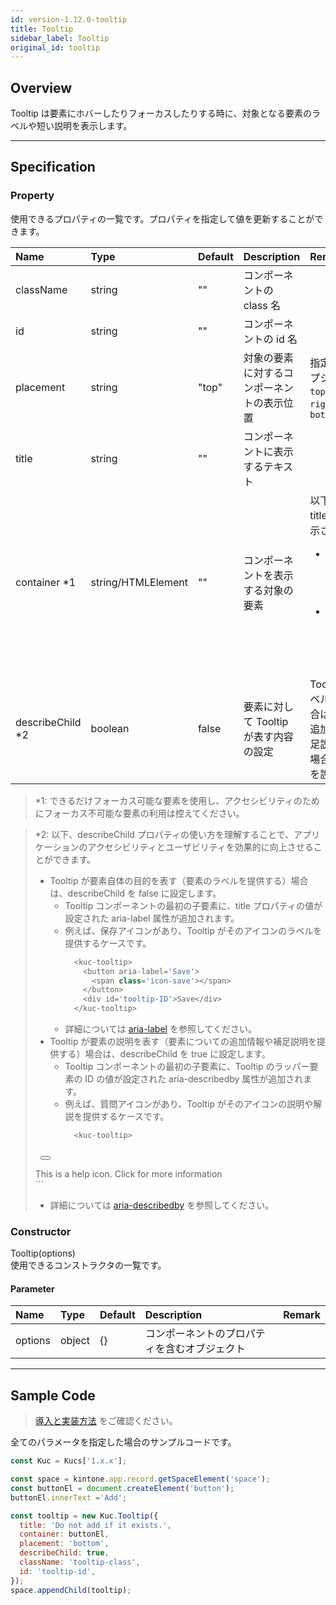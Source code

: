 ```yaml
---
id: version-1.12.0-tooltip
title: Tooltip
sidebar_label: Tooltip
original_id: tooltip
---
```


## Overview

Tooltip は要素にホバーしたりフォーカスしたりする時に、対象となる要素のラベルや短い説明を表示します。

<div class="sample-container" id="tooltip">
  <div id="sample-container__components"></div>
</div>
<script src="/js/samples/desktop/tooltip.js"></script>

---

## Specification

### Property

使用できるプロパティの一覧です。プロパティを指定して値を更新することができます。

| Name | Type | Default | Description | Remark |
| :--- | :--- | :--- | :--- | :--- |
| className | string | ""  | コンポーネントの class 名 | |
| id | string | ""  | コンポーネントの id 名 | |
| placement | string | "top"  | 対象の要素に対するコンポーネントの表示位置 | 指定できるオプション: `top`, `left`, `right`, `bottom` |
| title | string | ""  | コンポーネントに表示するテキスト | |
| container *1 | string/HTMLElement | "" | コンポーネントを表示する対象の要素 | 以下の時に title の値が表示される<ul><li>container 要素がホバーされた時</li><li>container 要素がフォーカスされた時</li></ul> |
| describeChild *2 | boolean | false  | 要素に対して Tooltip が表す内容の設定 | Tooltip がラベルを表す場合は false、追加情報や補足説明を表す場合は true を設定する |

> *1: できるだけフォーカス可能な要素を使用し、アクセシビリティのためにフォーカス不可能な要素の利用は控えてください。

> *2: 以下、describeChild プロパティの使い方を理解することで、アプリケーションのアクセシビリティとユーザビリティを効果的に向上させることができます。
> - Tooltip が要素自体の目的を表す（要素のラベルを提供する）場合は、describeChild を false に設定します。
>   - Tooltip コンポーネントの最初の子要素に、title プロパティの値が設定された aria-label 属性が追加されます。
>   - 例えば、保存アイコンがあり、Tooltip がそのアイコンのラベルを提供するケースです。
>     ```javascript
>       <kuc-tooltip>
>         <button aria-label='Save'>
>           <span class='icon-save'></span>
>         </button>
>         <div id='tooltip-ID'>Save</div>
>       </kuc-tooltip>
>     ```
>    - 詳細については [aria-label](https://developer.mozilla.org/en-US/docs/Web/Accessibility/ARIA/Attributes/aria-label) を参照してください。
> - Tooltip が要素の説明を表す（要素についての追加情報や補足説明を提供する）場合は、describeChild を true に設定します。
>   - Tooltip コンポーネントの最初の子要素に、Tooltip のラッパー要素の ID の値が設定された aria-describedby 属性が追加されます。
>   - 例えば、質問アイコンがあり、Tooltip がそのアイコンの説明や解説を提供するケースです。
>     ```javascript
>       <kuc-tooltip>
>         <button aria-describedby='tooltip-ID'>
>           <span class='icon-question-mark'></span>
>         </button>
>         <div id='tooltip-ID'>This is a help icon. Click for more information</div>
>       </kuc-tooltip>
>     ```
>   - 詳細については [aria-describedby](https://developer.mozilla.org/en-US/docs/Web/Accessibility/ARIA/Attributes/aria-describedby) を参照してください。

### Constructor

Tooltip(options)<br>
使用できるコンストラクタの一覧です。

#### Parameter
| Name | Type | Default | Description | Remark |
| :--- | :--- | :--- | :--- | :--- |
| options  | object | {} | コンポーネントのプロパティを含むオブジェクト |  |

---

## Sample Code

>[導入と実装方法](../../getting-started/quick-start.md#導入と実装方法) をご確認ください。

全てのパラメータを指定した場合のサンプルコードです。

```javascript
const Kuc = Kucs['1.x.x'];

const space = kintone.app.record.getSpaceElement('space');
const buttonEl = document.createElement('button');
buttonEl.innerText ='Add';

const tooltip = new Kuc.Tooltip({
  title: 'Do not add if it exists.',
  container: buttonEl,
  placement: 'bottom',
  describeChild: true,
  className: 'tooltip-class',
  id: 'tooltip-id',
});
space.appendChild(tooltip);
```

